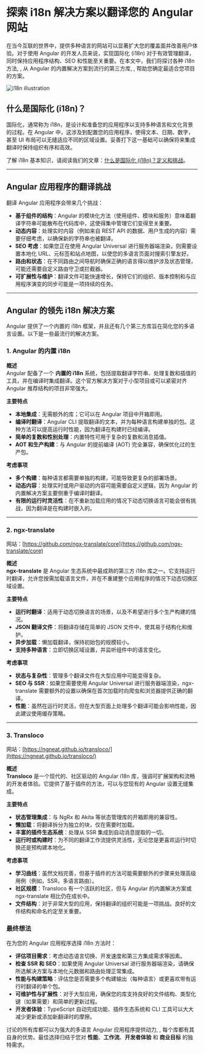 # 探索 i18n 解决方案以翻译您的 Angular 网站

在当今互联的世界中，提供多种语言的网站可以显著扩大您的覆盖面并改善用户体验。对于使用 Angular 的开发人员来说，实现国际化 (i18n) 对于有效管理翻译，同时保持应用程序结构、SEO 和性能至关重要。在本文中，我们将探讨各种 i18n 方法, , 从 Angular 的内置解决方案到流行的第三方库, , 帮助您确定最适合您项目的方案。

![i18n illustration](https://github.com/aymericzip/intlayer/blob/main/blog/assets/i18n.webp)

## 什么是国际化 (i18n)？

国际化，通常称为 i18n，是设计和准备您的应用程序以支持多种语言和文化背景的过程。在 Angular 中，这涉及到配置您的应用程序，使得文本、日期、数字，甚至 UI 布局可以无缝适应不同的区域设置。妥善打下这一基础可以确保将来集成翻译时保持组织有序和高效。

了解 i18n 基本知识，请阅读我们的文章：[什么是国际化 (i18n)？定义和挑战](https://github.com/aymericzip/intlayer/blob/main/blog/zh/what_is_internationalization.md)。

---

## Angular 应用程序的翻译挑战

翻译 Angular 应用程序会带来几个挑战：

- **基于组件的结构**：Angular 的模块化方法（使用组件、模块和服务）意味着翻译字符串可能散布在代码库中，这使得集中管理它们变得至关重要。
- **动态内容**：处理实时内容（例如来自 REST API 的数据、用户生成的内容）需要仔细考虑，以确保新的字符串也被翻译。
- **SEO 考虑**：如果您正在使用 Angular Universal 进行服务器端渲染，则需要设置本地化 URL、元标签和站点地图，以使您的多语言页面对搜索引擎友好。
- **路由和状态**：在不同路由之间导航时确保正确的语言得以维护涉及状态管理，可能还需要自定义路由守卫或拦截器。
- **可扩展性与维护**：翻译文件可能快速增长，保持它们的组织、版本控制和与应用程序演变的同步可能是一项持续的任务。

---

## Angular 的领先 i18n 解决方案

Angular 提供了一个内置的 i18n 框架，并且还有几个第三方库旨在简化您的多语言设置。以下是一些最流行的解决方案。

### 1. Angular 的内置 i18n

**概述**  
Angular 配备了一个 **内置的 i18n** 系统，包括提取翻译字符串、处理复数和插值的工具，并在编译时集成翻译。这个官方解决方案对于小型项目或可以紧密对齐 Angular 推荐结构的项目非常强大。

**主要特点**

- **本地集成**：无需额外的库；它可以在 Angular 项目中开箱即用。
- **编译时翻译**：Angular CLI 提取翻译的文本，并为每种语言构建单独的包。这种方法可以提高运行时性能，因为翻译在构建时已经编译。
- **简单的复数和性别处理**：内置特性可用于复杂的复数和消息插值。
- **AOT 和生产构建**：与 Angular 的提前编译 (AOT) 完全兼容，确保优化过的生产包。

**考虑事项**

- **多个构建**：每种语言都需要单独的构建，可能导致更复杂的部署场景。
- **动态内容**：处理实时或用户驱动的内容可能需要自定义逻辑，因为 Angular 的内置解决方案主要侧重于编译时翻译。
- **有限的运行时灵活性**：在不重新加载应用的情况下动态切换语言可能会很有挑战，因为翻译是在构建时嵌入的。

---

### 2. ngx-translate

网站：[https://github.com/ngx-translate/core](https://github.com/ngx-translate/core)

**概述**  
**ngx-translate** 是 Angular 生态系统中最成熟的第三方 i18n 库之一。它支持运行时翻译，允许您按需加载语言文件，并在不重建整个应用程序的情况下动态切换区域设置。

**主要特点**

- **运行时翻译**：适用于动态切换语言的场景，以及不希望进行多个生产构建的情况。
- **JSON 翻译文件**：将翻译存储在简单的 JSON 文件中，使其易于结构化和维护。
- **异步加载**：懒加载翻译，保持初始包的规模较小。
- **支持多种语言**：立即切换区域设置，并监听组件中的语言变化。

**考虑事项**

- **状态与复杂性**：管理多个翻译文件在大型应用中可能变得复杂。
- **SEO 与 SSR**：如果您需要使用 Angular Universal 进行服务器端渲染，ngx-translate 需要额外的设置以确保在首次加载时向爬虫和浏览器提供正确的翻译。
- **性能**：虽然在运行时灵活，但在大型页面上处理多个翻译可能会影响性能，因此建议使用缓存策略。

---

### 3. Transloco

网站：[https://ngneat.github.io/transloco/](https://ngneat.github.io/transloco/)

**概述**  
**Transloco** 是一个现代的、社区驱动的 Angular i18n 库，强调可扩展架构和流畅的开发者体验。它提供了基于插件的方法，可以与您现有的 Angular 设置无缝集成。

**主要特点**

- **状态管理集成**：与 NgRx 和 Akita 等状态管理库的开箱即用的兼容性。
- **懒加载**：将翻译拆分为独立的块，仅在需要时加载。
- **丰富的插件生态系统**：处理从 SSR 集成到自动消息提取的一切。
- **运行时或构建时**：为不同的翻译工作流提供灵活性，无论您是更喜欢运行时切换还是预构建本地化。

**考虑事项**

- **学习曲线**：虽然文档完善，但基于插件的方法可能需要额外的步骤来处理高级用例（例如，SSR，多语言路由）。
- **社区规模**：Transloco 有一个活跃的社区，但与 Angular 的内置解决方案或 ngx-translate 相比仍在成长中。
- **文件结构**：对于非常大型的应用，保持翻译的组织可能是一项挑战。良好的文件结构和命名约定至关重要。

### 最终想法

在为您的 Angular 应用程序选择 i18n 方法时：

- **评估项目需求**：考虑动态语言切换、开发速度和第三方集成需求等因素。
- **检查 SSR 和 SEO**：如果使用 Angular Universal 进行服务器端渲染，请确保所选解决方案与本地化元数据和路由处理正常集成。
- **性能与构建策略**：评估您是否需要多个构建输出（每种语言）或更喜欢带有运行时翻译的单个包。
- **可维护性与扩展性**：对于大型应用，确保您的库支持良好的文件结构、类型化键（如果需要）和简单的更新过程。
- **开发者体验**：TypeScript 自动完成功能、插件生态系统和 CLI 工具可以大大减少更新或添加新翻译时的摩擦。

讨论的所有库都可以为强大的多语言 Angular 应用程序提供动力, , 每个库都有其自身的优势。最佳选择归结于您对 **性能**、**工作流**、**开发者体验** 和 **商业目标** 的独特需求。
